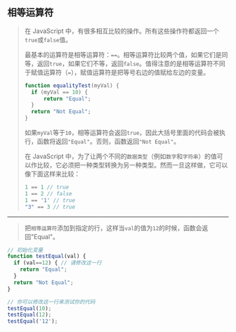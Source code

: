 ## 相等运算符

> 在 JavaScript 中，有很多相互比较的操作。所有这些操作符都返回一个`true`或`false`值。
>
> 最基本的运算符是相等运算符：`==`。相等运算符比较两个值，如果它们是同等，返回`true`，如果它们不等，返回`false`。值得注意的是相等运算符不同于赋值运算符（`=`），赋值运算符是把等号右边的值赋给左边的变量。
>
> ```js
> function equalityTest(myVal) {
> 	if (myVal == 10) {
> 		return "Equal";
> 	}
> 	return "Not Equal";
> }
> ```
>
> 如果`myVal`等于`10`，相等运算符会返回`true`，因此大括号里面的代码会被执行，函数将返回`"Equal"`。否则，函数返回`"Not Equal"`。
>
> 在 JavaScript 中，为了让两个不同的`数据类型`（例如`数字`和`字符串`）的值可以作比较，它必须把一种类型转换为另一种类型。然而一旦这样做，它可以像下面这样来比较：
>
> ```js
> 1 == 1 // true
> 1 == 2 // false
> 1 == '1' // true
> "3" == 3 // true
> ```

---

> 把`相等运算符`添加到指定的行，这样当`val`的值为`12`的时候，函数会返回"Equal"。

```js
// 初始化变量
function testEqual(val) {
  if (val==12) { // 请修改这一行
    return "Equal";
  }
  return "Not Equal";
}

// 你可以修改这一行来测试你的代码
testEqual(10);
testEqual(12);
testEqual('12');
```

